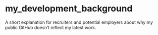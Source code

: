 # my_development_background
A short explanation for recruiters and potential employers about why my public GitHub doesn’t reflect my latest work.
